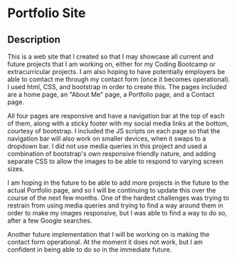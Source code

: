 # Portfolio Site

## Description

This is a web site that I created so that I may showcase all current and future projects that I am working on, either for my Coding Bootcamp or extracurricular projects.  I am also hoping to have potentially employers be able to comtact me through my contact form (once it becomes operational).  I used html, CSS, and bootstrap in order to create this.  The pages included are a home page, an "About Me" page, a Portfolio page, and a Contact page.

All four pages are responsive and have a navigation bar at the top of each of them, along with a sticky footer with my social media links at the bottom, courtesy of bootstrap.  I included the JS scripts on each page so that the navigation bar will also work on smaller devices, when it swaps to a dropdown bar.  I did not use media queries in this project and used a combination of bootstrap's own responsive friendly nature, and adding separate CSS to allow the images to be able to respond to varying screen sizes.

I am hoping in the future to be able to add more projects in the future to the actual Portfolio page, and so I will be continuing to update this over the course of the next few months.  One of the hardest challenges was trying to restrain from using media queries and trying to find a way around them in order to make my images responsive, but I was able to find a way to do so, after a few Google searches.

Another future implementation that I will be working on is making the contact form operational.  At the moment it does not work, but I am confident in being able to do so in the immediate future.
